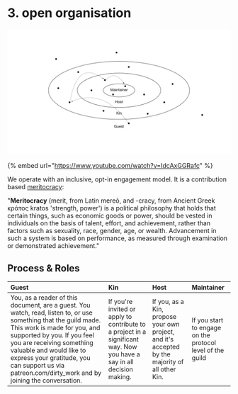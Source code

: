 # 3. open organisation



![](../.gitbook/assets/dirty-work-org.001.jpeg)

{% embed url="https://www.youtube.com/watch?v=IdcAxGGRafc" %}

We operate with an inclusive, opt-in engagement model. It is a contribution based [meritocracy](https://en.m.wikipedia.org/wiki/Meritocracy):

"**Meritocracy** \(merit, from Latin mereō, and -cracy, from Ancient Greek κράτος kratos 'strength, power'\) is a political philosophy that holds that certain things, such as economic goods or power, should be vested in individuals on the basis of talent, effort, and achievement, rather than factors such as sexuality, race, gender, age, or wealth. Advancement in such a system is based on performance, as measured through examination or demonstrated achievement."

## Process & Roles



| Guest | Kin | Host | Maintainer |
| :--- | :--- | :--- | :--- |
| You, as a reader of this document, are a guest. You watch, read, listen to, or use something that the guild made. This work is made for you, and supported by you. If you feel you are receiving something valuable and would like to express your gratitude, you can support us via patreon.com/dirty\_work and by joining the conversation. | If you're invited or apply to contribute to a project in a significant way. Now you have a say in all decision making.   | If you, as a Kin, propose your own project, and it's accepted by the majority of all other Kin.  | If you start to engage on the protocol level of the guild |

